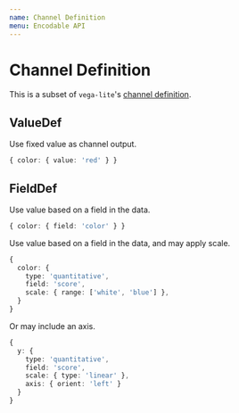 ```yaml
---
name: Channel Definition
menu: Encodable API
---
```


# Channel Definition

This is a subset of `vega-lite`'s
[channel definition](https://vega.github.io/vega-lite/docs/encoding.html#channel-definition).

## ValueDef

Use fixed value as channel output.

```ts
{ color: { value: 'red' } }
```

## FieldDef

Use value based on a field in the data.

```ts
{ color: { field: 'color' } }
```

Use value based on a field in the data, and may apply scale.

```ts
{
  color: {
    type: 'quantitative',
    field: 'score',
    scale: { range: ['white', 'blue'] },
  }
}
```

Or may include an axis.

```ts
{
  y: {
    type: 'quantitative',
    field: 'score',
    scale: { type: 'linear' },
    axis: { orient: 'left' }
  }
}
```

